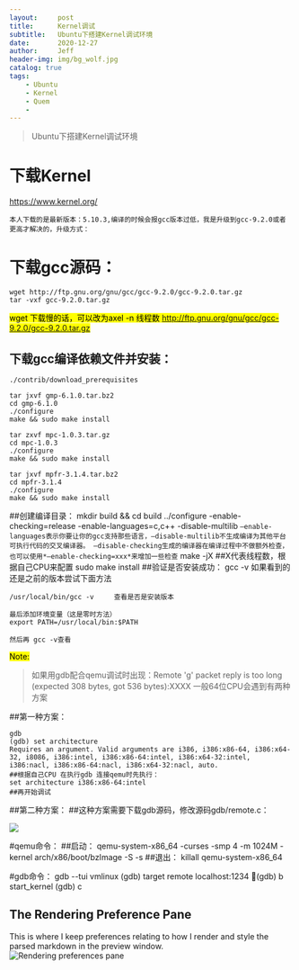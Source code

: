 ```yaml
---
layout:     post
title:      Kernel调试
subtitle:   Ubuntu下搭建Kernel调试环境
date:       2020-12-27
author:     Jeff
header-img: img/bg_wolf.jpg
catalog: true
tags:
    - Ubuntu
    - Kernel
    - Quem
    - 
---
```


>Ubuntu下搭建Kernel调试环境

# 下载Kernel
 <https://www.kernel.org/>

	本人下载的是最新版本：5.10.3,编译的时候会报gcc版本过低，我是升级到gcc-9.2.0或者更高才解决的，升级方式：

# 下载gcc源码：


	wget http://ftp.gnu.org/gnu/gcc/gcc-9.2.0/gcc-9.2.0.tar.gz 
	tar -vxf gcc-9.2.0.tar.gz

<mark>wget 下载慢的话，可以改为axel -n 线程数 http://ftp.gnu.org/gnu/gcc/gcc-9.2.0/gcc-9.2.0.tar.gz </mark>

## 下载gcc编译依赖文件并安装：

	./contrib/download_prerequisites
	
	tar jxvf gmp-6.1.0.tar.bz2
	cd gmp-6.1.0
	./configure
	make && sudo make install
	
	tar zxvf mpc-1.0.3.tar.gz
	cd mpc-1.0.3
	./configure
	make && sudo make install
	
	tar jxvf mpfr-3.1.4.tar.bz2
	cd mpfr-3.1.4
	./configure
	make && sudo make install
	
##创建编译目录：
	mkdir build && cd build
	../configure -enable-checking=release -enable-languages=c,c++ -disable-multilib
	`–enable-languages表示你要让你的gcc支持那些语言，–disable-multilib不生成编译为其他平台可执行代码的交叉编译器。
	–disable-checking生成的编译器在编译过程中不做额外检查，也可以使用*–enable-checking=xxx*来增加一些检查`
	make -jX    ##X代表线程数，根据自己CPU来配置
	sudo make install
##验证是否安装成功：
	gcc -v  如果看到的还是之前的版本尝试下面方法
 
	/usr/local/bin/gcc -v     查看是否是安装版本
 
	最后添加环境变量（这是零时方法）
	export PATH=/usr/local/bin:$PATH
 
	然后再 gcc -v查看
	
<mark>Note: </mark>
>如果用gdb配合qemu调试时出现：Remote 'g' packet reply is too long (expected 308 bytes, got 536 bytes):XXXX 一般64位CPU会遇到有两种方案

##第一种方案：

	gdb
	(gdb) set architecture 
	Requires an argument. Valid arguments are i386, i386:x86-64, i386:x64-32, i8086, i386:intel, i386:x86-64:intel, i386:x64-32:intel, i386:nacl, i386:x86-64:nacl, i386:x64-32:nacl, auto.
	##根据自己CPU 在执行gdb 连接qemu时先执行：
	set architecture i386:x86-64:intel
	##再开始调试

##第二种方案：
	##这种方案需要下载gdb源码，修改源码gdb/remote.c：

![](https://noteimgs.com/X-GODING/note_imgs/master/imgs20201227191130.png)

#qemu命令：
	##启动：
	qemu-system-x86_64 -curses -smp 4 -m 1024M -kernel arch/x86/boot/bzImage -S -s
	##退出：
	killall qemu-system-x86_64

#gdb命令：
	gdb --tui vmlinux
	(gdb) target remote localhost:1234
	(gdb) b start_kernel
	(gdb) c
	
## <a name="rendering-pane"></a>The Rendering Preference Pane
This is where I keep preferences relating to how I render and style the parsed markdown in the preview window.  
![Rendering preferences pane](http://d.pr/i/rT4d+)